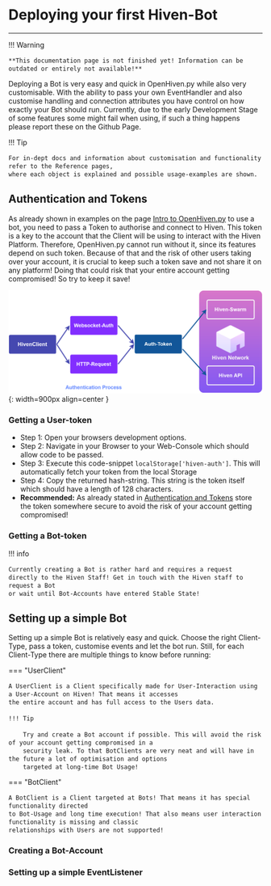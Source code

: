 # Deploying your first Hiven-Bot

---

!!! Warning

    **This documentation page is not finished yet! Information can be outdated or entirely not available!**


Deploying a Bot is very easy and quick in OpenHiven.py while also very customisable.
With the ability to pass your own EventHandler and also customise handling and connection attributes you have
control on how exactly your Bot should run. Currently, due to the early Development Stage of some features
some might fail when using, if such a thing happens please report these on the Github Page.

!!! Tip

    For in-dept docs and information about customisation and functionality refer to the Reference pages, 
    where each object is explained and possible usage-examples are shown.


## Authentication and Tokens

As already shown in examples on the page [Intro to OpenHiven.py](./intro.html) to use a bot, you need to pass
a Token to authorise and connect to Hiven. This token is a key to the account that the Client will be
using to interact with the Hiven Platform. Therefore, OpenHiven.py cannot run without it, since its
features depend on such token. Because of that and the risk of other users taking over your account, it is
crucial to keep such a token save and not share it on any platform! Doing that could risk that your entire
account getting compromised! So try to keep it save!

![OpenHiven.py Authentication](../assets/images/openhivenpy_auth-dark.png){: width=900px align=center }

### Getting a User-token
* Step 1: Open your browsers development options.
* Step 2: Navigate in your Browser to your Web-Console which should allow code to be passed.
* Step 3: Execute this code-snippet `localStorage['hiven-auth']`. This will automatically fetch your token from the local Storage
* Step 4: Copy the returned hash-string. This string is the token itself which should have a length of 128 characters.
* **Recommended:** As already stated in [Authentication and Tokens](#authentication-and-tokens) store the token somewhere
  secure to avoid the risk of your account getting compromised!

### Getting a Bot-token

!!! info

    Currently creating a Bot is rather hard and requires a request directly to the Hiven Staff! Get in touch with the Hiven staff to request a Bot 
    or wait until Bot-Accounts have entered Stable State!

## Setting up a simple Bot

Setting up a simple Bot is relatively easy and quick. Choose the right Client-Type, pass a token, customise events and
let the bot run. Still, for each Client-Type there are multiple things to know before running:

=== "UserClient"

    A UserClient is a Client specifically made for User-Interaction using a User-Account on Hiven! That means it accesses
    the entire account and has full access to the Users data. 

    !!! Tip

        Try and create a Bot account if possible. This will avoid the risk of your account getting compromised in a
        security leak. To that BotClients are very neat and will have in the future a lot of optimisation and options
        targeted at long-time Bot Usage!

=== "BotClient"

    A BotClient is a Client targeted at Bots! That means it has special functionality directed
    to Bot-Usage and long time execution! That also means user interaction functionality is missing and classic
    relationships with Users are not supported!

### Creating a Bot-Account

### Setting up a simple EventListener
